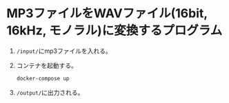 # MP3ファイルをWAVファイル(16bit, 16kHz, モノラル)に変換するプログラム

1. `/input/`にmp3ファイルを入れる。

2. コンテナを起動する。

    ```bash
    docker-compose up
    ```

3. `/output/`に出力される。
